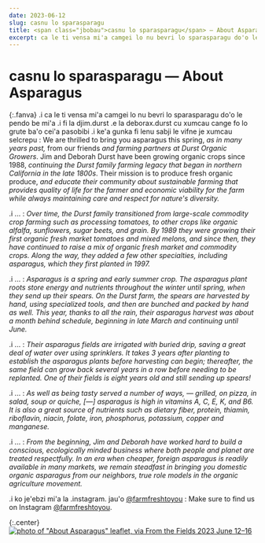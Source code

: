 ```yaml
---
date: 2023-06-12
slug: casnu lo sparasparagu
title: <span class="jbobau">casnu lo sparasparagu</span> — About Asparagus
excerpt: ca le ti vensa mi'a camgei lo nu bevri lo sparasparagu do'o le pendo be mi'a
---
```


# <span class="jbobau">casnu lo sparasparagu</span> — About Asparagus

{:.fanva}
.i ca le ti vensa mi'a camgei lo nu bevri lo sparasparagu do'o le pendo be mi'a .i fi la djim.durst .e la deborax.durst cu xumcau cange fo lo grute ba'o cei'a pasobibi .i ke'a gunka fi lenu sabji le vifne je xumcau selcrepu
: We are thrilled to bring you asparagus this spring, _as in many years past,_ from our friends _and farming partners at Durst Organic Growers_. Jim and Deborah Durst have been growing organic crops since 1988, _continuing the Durst family farming legacy that began in northern California in the late 1800s_. Their mission is to produce fresh organic produce, _and educate their community about sustainable farming that provides quality of life for the farmer and economic viability for the farm while always maintaining care and respect for nature's diversity._

.i ...
: _Over time, the Durst family transitioned from large-scale commodity crop farming such as processing tomatoes, to other crops like organic alfalfa, sunflowers, sugar beets, and grain. By 1989 they were growing their first organic fresh market tomatoes and mixed melons, and since then, they have continued to raise a mix of organic fresh market and commodity crops. Along the way, they added a few other specialties, including asparagus, which they first planted in 1997._

.i ...
: _Asparagus is a spring and early summer crop. The asparagus plant roots store energy and nutrients throughout the winter until spring, when they send up their spears. On the Durst farm, the spears are harvested by hand, using specialized tools, and then are bunched and packed by hand as well. This year, thanks to all the rain, their asparagus harvest was about a month behind schedule, beginning in late March and continuing until June._

.i ...
: _Their asparagus fields are irrigated with buried drip, saving a great deal of water over using sprinklers. It takes 3 years after planting to establish the asparagus plants before harvesting can begin; thereafter, the same field can grow back several years in a row before needing to be replanted. One of their fields is eight years old and still sending up spears!_

.i ...
: _As well as being tasty served a number of ways, — grilled, on pizza, in salad, soup or quiche, [—] asparagus is high in vitamins A, C, E, K, and B6. It is also a great source of nutrients such as dietary fiber, protein, thiamin, riboflavin, niacin, folate, iron, phosphorus, potassium, copper and manganese._

.i ...
: _From the beginning, Jim and Deborah have worked hard to build a conscious, ecologically minded business where both people and planet are treated respectfully. In an era when cheaper, foreign asparagus is readily available in many markets, we remain steadfast in bringing you domestic organic asparagus from our neighbors, true role models in the organic agriculture movement._

.i ko je'ebzi mi'a la .instagram. jau'o [@farmfreshtoyou]
: Make sure to find us on Instagram [@farmfreshtoyou].

{:.center}
[![photo of "About Asparagus" leaflet, via _From the Fields_ 2023 June 12–16](https://i.imgur.com/3qYIicPl.jpg)](https://i.imgur.com/3qYIicP.jpg)

[@farmerthaddeus]: https://instagram.com/farmerthaddeus
[@farmfreshtoyou]: https://instagram.com/farmfreshtoyou
